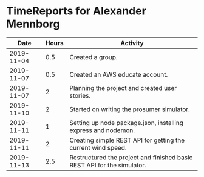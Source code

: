 # TimeReports for Alexander Mennborg

| Date        | Hours   | Activity                                                                |
| ----------- | ------- |-------------------------------------------------------------------------|
| 2019-11-04  | 0.5     | Created a group.                                                        |
| 2019-11-07  | 0.5     | Created an AWS educate account.                                         |
| 2019-11-07  | 2       | Planning the project and created user stories.                          |
| 2019-11-10  | 2       | Started on writing the prosumer simulator.                              |
| 2019-11-11  | 1       | Setting up node package.json, installing express and nodemon.           |
| 2019-11-11  | 2       | Creating simple REST API for getting the current wind speed.            |
| 2019-11-13  | 2.5     | Restructured the project and finished basic REST API for the simulator. |